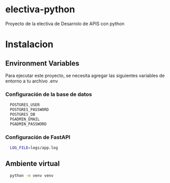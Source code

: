 # electiva-python
Proyecto de la electiva de Desarrolo de APIS con python

# Instalacion

## Environment Variables

Para ejecutar este proyecto, se necesita agregar las siguientes variables de entorno a tu archivo .env

### Configuración de la base de datos
```bash
  POSTGRES_USER
  POSTGRES_PASSWORD
  POSTGRES_DB
  PGADMIN_EMAIL
  PGADMIN_PASSWORD
```

### Configuración de FastAPI
```bash
  LOG_FILE=logs/app.log
```

## Ambiente virtual
```bash
  python -m venv venv
```
